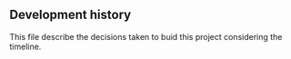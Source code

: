 ## Development history

This file describe the decisions taken to buid this project considering the timeline.


